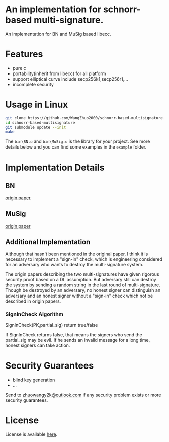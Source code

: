 # An implementation for schnorr-based multi-signature.

An implementation for BN and MuSig based libecc.

# Features

- pure c
- portability(inherit from libecc) for all platform
- support elliptical curve include secp256k1,secp256r1,...
- incomplete security

# Usage in Linux

```sh
git clone https://github.com/WangZhuo2000/schnorr-based-multisignature.git
cd schnorr-based-multisignature
git submodule update --init
make
```

The `bin\BN.o` and `bin\MuSig.o` is the library for your project. See more details below and you can find some examples in the `example` folder.

# Implementation Details

## BN

[origin paper](./Papers/Simple%20Schnorr%20Multi-Signatures%20with%20Applications%20to%20Bitcoin.pdf).

## MuSig

[origin paper](./Papers/Multi-signatures%20in%20the%20plain%20public-key%20model%20and%20a%20general%20forking%20lemma.pdf)

## Additional Implementation

Although that hasn't been mentioned in the original paper, I think it is necessary to implement a "sign-in" check, which is engineering considered for an adversary who wants to destroy the multi-signature system.

The origin papers describing the two multi-signatures have given rigorous security proof based on a DL assumption. But adversary still can destroy the system by sending a random string in the last round of multi-signature. Though be destroyed by an adversary, no honest signer can distinguish an adversary and an honest signer without a "sign-in" check which not be described in origin papers.

### SignInCheck Algorithm

SignInCheck(PK,partial_sig) return true/false

If SignInCheck returns false, that means the signers who send the partial_sig may be evil. If he sends an invalid message for a long time, honest signers can take action.

# Security Guarantees

- blind key generation
- ...

Send to [zhuowangy2k@outlook.com](mailto:zhuowangy2k@outlook.com) if any security problem exists or more security guarantees.

# License

License is available [here](./LICENSE).
